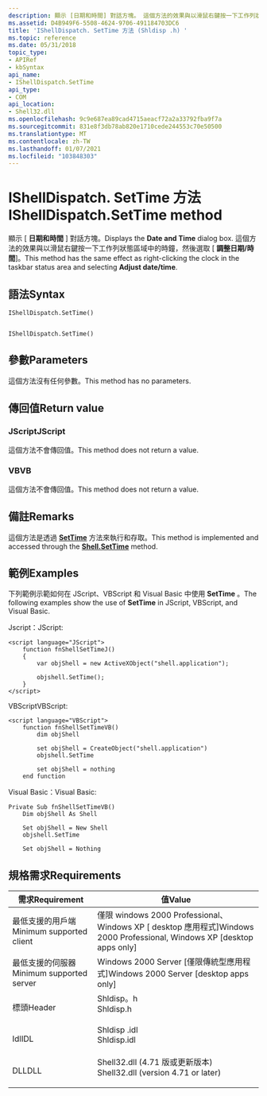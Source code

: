 ```yaml
---
description: 顯示 [日期和時間] 對話方塊。 這個方法的效果與以滑鼠右鍵按一下工作列狀態區域中的時鐘，然後選取 [調整日期/時間]。
ms.assetid: D4B949F6-5508-4624-9706-491184703DC6
title: 'IShellDispatch. SetTime 方法 (Shldisp .h) '
ms.topic: reference
ms.date: 05/31/2018
topic_type:
- APIRef
- kbSyntax
api_name:
- IShellDispatch.SetTime
api_type:
- COM
api_location:
- Shell32.dll
ms.openlocfilehash: 9c9e687ea89cad4715aeacf72a2a33792fba9f7a
ms.sourcegitcommit: 831e8f3db78ab820e1710cede244553c70e50500
ms.translationtype: MT
ms.contentlocale: zh-TW
ms.lasthandoff: 01/07/2021
ms.locfileid: "103848303"
---
```

# <a name="ishelldispatchsettime-method"></a><span data-ttu-id="b4fd1-104">IShellDispatch. SetTime 方法</span><span class="sxs-lookup"><span data-stu-id="b4fd1-104">IShellDispatch.SetTime method</span></span>

<span data-ttu-id="b4fd1-105">顯示 [ **日期和時間** ] 對話方塊。</span><span class="sxs-lookup"><span data-stu-id="b4fd1-105">Displays the **Date and Time** dialog box.</span></span> <span data-ttu-id="b4fd1-106">這個方法的效果與以滑鼠右鍵按一下工作列狀態區域中的時鐘，然後選取 [ **調整日期/時間**]。</span><span class="sxs-lookup"><span data-stu-id="b4fd1-106">This method has the same effect as right-clicking the clock in the taskbar status area and selecting **Adjust date/time**.</span></span>

## <a name="syntax"></a><span data-ttu-id="b4fd1-107">語法</span><span class="sxs-lookup"><span data-stu-id="b4fd1-107">Syntax</span></span>


```JScript
IShellDispatch.SetTime()
```


```VB

IShellDispatch.SetTime()
```





## <a name="parameters"></a><span data-ttu-id="b4fd1-108">參數</span><span class="sxs-lookup"><span data-stu-id="b4fd1-108">Parameters</span></span>

<span data-ttu-id="b4fd1-109">這個方法沒有任何參數。</span><span class="sxs-lookup"><span data-stu-id="b4fd1-109">This method has no parameters.</span></span>

## <a name="return-value"></a><span data-ttu-id="b4fd1-110">傳回值</span><span class="sxs-lookup"><span data-stu-id="b4fd1-110">Return value</span></span>

### <a name="jscript"></a><span data-ttu-id="b4fd1-111">JScript</span><span class="sxs-lookup"><span data-stu-id="b4fd1-111">JScript</span></span>

<span data-ttu-id="b4fd1-112">這個方法不會傳回值。</span><span class="sxs-lookup"><span data-stu-id="b4fd1-112">This method does not return a value.</span></span>

### <a name="vb"></a><span data-ttu-id="b4fd1-113">VB</span><span class="sxs-lookup"><span data-stu-id="b4fd1-113">VB</span></span>

<span data-ttu-id="b4fd1-114">這個方法不會傳回值。</span><span class="sxs-lookup"><span data-stu-id="b4fd1-114">This method does not return a value.</span></span>

## <a name="remarks"></a><span data-ttu-id="b4fd1-115">備註</span><span class="sxs-lookup"><span data-stu-id="b4fd1-115">Remarks</span></span>

<span data-ttu-id="b4fd1-116">這個方法是透過 [**SetTime**](shell-settime.md) 方法來執行和存取。</span><span class="sxs-lookup"><span data-stu-id="b4fd1-116">This method is implemented and accessed through the [**Shell.SetTime**](shell-settime.md) method.</span></span>

## <a name="examples"></a><span data-ttu-id="b4fd1-117">範例</span><span class="sxs-lookup"><span data-stu-id="b4fd1-117">Examples</span></span>

<span data-ttu-id="b4fd1-118">下列範例示範如何在 JScript、VBScript 和 Visual Basic 中使用 **SetTime** 。</span><span class="sxs-lookup"><span data-stu-id="b4fd1-118">The following examples show the use of **SetTime** in JScript, VBScript, and Visual Basic.</span></span>

<span data-ttu-id="b4fd1-119">Jscript：</span><span class="sxs-lookup"><span data-stu-id="b4fd1-119">JScript:</span></span>


```JScript
<script language="JScript">
    function fnShellSetTimeJ()
    {
        var objShell = new ActiveXObject("shell.application");
        
        objshell.SetTime();
    }
</script>
```



<span data-ttu-id="b4fd1-120">VBScript</span><span class="sxs-lookup"><span data-stu-id="b4fd1-120">VBScript:</span></span>


```VB
<script language="VBScript">
    function fnShellSetTimeVB()
        dim objShell
        
        set objShell = CreateObject("shell.application")
        objshell.SetTime
 
        set objShell = nothing
    end function
```



<span data-ttu-id="b4fd1-121">Visual Basic：</span><span class="sxs-lookup"><span data-stu-id="b4fd1-121">Visual Basic:</span></span>


```VB
Private Sub fnShellSetTimeVB()
    Dim objShell As Shell
    
    Set objShell = New Shell
    objshell.SetTime
 
    Set objShell = Nothing
```



## <a name="requirements"></a><span data-ttu-id="b4fd1-122">規格需求</span><span class="sxs-lookup"><span data-stu-id="b4fd1-122">Requirements</span></span>



| <span data-ttu-id="b4fd1-123">需求</span><span class="sxs-lookup"><span data-stu-id="b4fd1-123">Requirement</span></span> | <span data-ttu-id="b4fd1-124">值</span><span class="sxs-lookup"><span data-stu-id="b4fd1-124">Value</span></span> |
|-------------------------------------|----------------------------------------------------------------------------------------------------------------|
| <span data-ttu-id="b4fd1-125">最低支援的用戶端</span><span class="sxs-lookup"><span data-stu-id="b4fd1-125">Minimum supported client</span></span><br/> | <span data-ttu-id="b4fd1-126">僅限 windows 2000 Professional、Windows XP \[ desktop 應用程式\]</span><span class="sxs-lookup"><span data-stu-id="b4fd1-126">Windows 2000 Professional, Windows XP \[desktop apps only\]</span></span><br/>                                         |
| <span data-ttu-id="b4fd1-127">最低支援的伺服器</span><span class="sxs-lookup"><span data-stu-id="b4fd1-127">Minimum supported server</span></span><br/> | <span data-ttu-id="b4fd1-128">Windows 2000 Server \[僅限傳統型應用程式\]</span><span class="sxs-lookup"><span data-stu-id="b4fd1-128">Windows 2000 Server \[desktop apps only\]</span></span><br/>                                                           |
| <span data-ttu-id="b4fd1-129">標頭</span><span class="sxs-lookup"><span data-stu-id="b4fd1-129">Header</span></span><br/>                   | <dl> <span data-ttu-id="b4fd1-130"><dt>Shldisp。h</dt></span><span class="sxs-lookup"><span data-stu-id="b4fd1-130"><dt>Shldisp.h</dt></span></span> </dl>                           |
| <span data-ttu-id="b4fd1-131">Idl</span><span class="sxs-lookup"><span data-stu-id="b4fd1-131">IDL</span></span><br/>                      | <dl> <span data-ttu-id="b4fd1-132"><dt>Shldisp .idl</dt></span><span class="sxs-lookup"><span data-stu-id="b4fd1-132"><dt>Shldisp.idl</dt></span></span> </dl>                         |
| <span data-ttu-id="b4fd1-133">DLL</span><span class="sxs-lookup"><span data-stu-id="b4fd1-133">DLL</span></span><br/>                      | <dl> <span data-ttu-id="b4fd1-134"><dt>Shell32.dll (4.71 版或更新版本) </dt></span><span class="sxs-lookup"><span data-stu-id="b4fd1-134"><dt>Shell32.dll (version 4.71 or later)</dt></span></span> </dl> |



 

 




